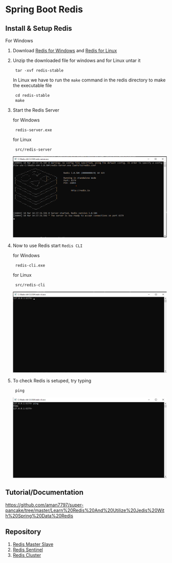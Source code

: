 # Spring Boot Redis

## Install & Setup Redis
For Windows
1. Download [Redis for Windows](https://github.com/MicrosoftArchive/redis/releases) and [Redis for Linux](https://redis.io/download)
2. Unzip the downloaded file for windows and for Linux untar it

        tar -xvf redis-stable

    In Linux we have to run the `make` command in the redis directory to make the executable file

        cd redis-stable
        make
3. Start the Redis Server 
    
    for Windows

        redis-server.exe

    for Linux

        src/redis-server
    
    ![Redis Server](img/redis-server.png)
4. Now to use Redis start `Redis CLI`

    for Windows

        redis-cli.exe
    
    for Linux

        src/redis-cli

    ![Redis Server](img/redis-cli.png)
5. To check Redis is setuped, try typing

        ping
    ![Redis Server](img/redis-cli-ping.png)
    
## Tutorial/Documentation

https://github.com/aman7797/super-pancake/tree/master/Learn%20Redis%20And%20Utilize%20Jedis%20With%20Spring%20Data%20Redis

## Repository

1. [Redis Master Slave](https://github.com/aman7797/spring-boot-redis/tree/master/Redis%20Master%20Slave)
2. [Redis Sentinel](https://github.com/aman7797/spring-boot-redis/tree/master/Redis%20Sentinel)
3. [Redis Cluster](https://github.com/aman7797/spring-boot-redis/tree/master/Redis%20Cluster)